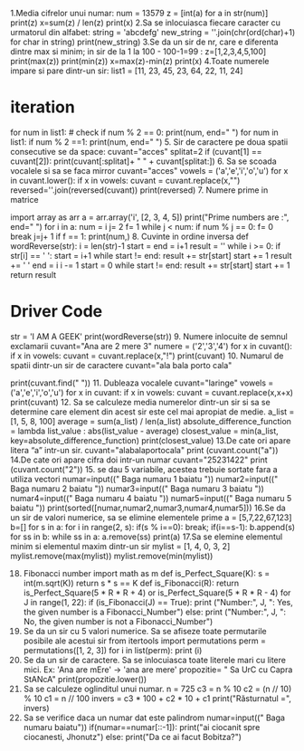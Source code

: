 1.Media cifrelor unui numar:
num = 13579
z = [int(a) for a in str(num)]
print(z)
x=sum(z) / len(z)
print(x)
2.Sa se inlocuiasca fiecare caracter cu urmatorul din alfabet:
string = 'abcdefg'
new_string = ''.join(chr(ord(char)+1) for char in string)
print(new_string)
3.Se da un sir de nr, care e diferenta dintre max si minim; in sir de la 1 la 100 -
100-1=99 :
z=[1,2,3,4,5,100]
print(max(z))
print(min(z))
x=max(z)-min(z)
print(x)
4.Toate numerele impare si pare dintr-un sir:
list1 = [11, 23, 45, 23, 64, 22, 11, 24]
# iteration
for num in list1:
    # check
    if num % 2 == 0:
        print(num, end=" ")
for num in list1:
    if num % 2 ==1:
      print(num, end=" ")
5. Sir de caractere pe doua spatii consecutive se da space:
cuvant="acces"
splitat=2
if (cuvant[1] == cuvant[2]):
   print(cuvant[:splitat]+ " " + cuvant[splitat:])
6. Sa se scoada vocalele si sa se faca mirror
cuvant="acces"
vowels = ('a','e','i','o','u')
for x in cuvant.lower():
        if x in vowels:
            cuvant = cuvant.replace(x,"")
reversed=''.join(reversed(cuvant))
print(reversed)
7. Numere prime in matrice

import array as arr
a = arr.array('i', [2, 3, 4, 5])
print("Prime numbers are :", end=" ")
for i in a:
    num = i
j= 2
f= 1
while j < num:
if num % j == 0: f= 0
break j=j+ 1
    if f == 1:
        print(num,)
8. Cuvinte in ordine inversa
def wordReverse(str):
    i = len(str)-1
    start = end = i+1
    result = ''
    while i >= 0:
        if str[i] == ' ':
            start = i+1
            while start != end:
                result += str[start]
                start += 1
            result += ' '
end = i i -= 1
    start = 0
    while start != end:
        result += str[start]
        start += 1
    return result
# Driver Code
str = 'I AM A GEEK'
print(wordReverse(str))
9. Numere inlocuite de semnul exclamarii
cuvant="Ana are 2 mere 3"
numere = ('2','3','4')
for x in cuvant():
        if x in vowels:
            cuvant = cuvant.replace(x,"!")
print(cuvant)
10. Numarul de spatii dintr-un sir de caractere
cuvant="ala bala porto cala"

print(cuvant.find(" "))
11. Dubleaza vocalele
cuvant="laringe"
vowels = ('a','e','i','o','u')
for x in cuvant:
        if x in vowels:
            cuvant = cuvant.replace(x,x+x)
print(cuvant)
12. Sa se calculeze media numerelor dintr-un sir si sa se determine care element
din acest sir este cel mai apropiat de medie.
a_list = [1, 5, 8, 100]
average = sum(a_list) / len(a_list)
absolute_difference_function = lambda list_value : abs(list_value - average)
closest_value = min(a_list, key=absolute_difference_function)
print(closest_value)
13.De cate ori apare litera “a” intr-un sir.
cuvant="alabalaportocala"
print (cuvant.count("a"))
14.De cate ori apare cifra doi intr-un numar
cuvant="25231422"
print (cuvant.count("2"))
15. se dau 5 variabile, acestea trebuie sortate fara a utiliza vectori
numar=input((" Baga numaru 1 baiatu "))
numar2=input((" Baga numaru 2 baiatu "))
numar3=input((" Baga numaru 3 baiatu "))
numar4=input((" Baga numaru 4 baiatu "))
numar5=input((" Baga numaru 5 baiatu "))
print(sorted([numar,numar2,numar3,numar4,numar5]))
16.Se da un sir de valori numerice, sa se elimine elementele prime
a = [5,7,22,67,123]
b=[]
for s in a:
       for i in range(2, s):
           if(s % i==0):
               break;
           if(i==s-1):
b.append(s)
for ss in b:
    while ss in a:
        a.remove(ss)
print(a)
17.Sa se elemine elementul minim si elementul maxim dintr-un sir
mylist = [1, 4, 0, 3, 2]
mylist.remove(max(mylist))
mylist.remove(min(mylist))

18. Fibonacci number
import math as m
def is_Perfect_Square(K):
    s = int(m.sqrt(K))
    return s * s == K
def is_Fibonacci(R):
    return is_Perfect_Square(5 * R * R + 4) or is_Perfect_Square(5 * R * R - 4)
for J in range(1, 22):
     if (is_Fibonacci(J) == True):
         print ("Number:", J, ": Yes, the given number is a Fibonacci_Number")
     else:
         print ("Number:", J, ": No, the given number is not a Fibonacci_Number")
19. Se da un sir cu 5 valori numerice. Sa se afiseze toate permutarile posibile ale
acestui sir
from itertools import permutations
perm = permutations([1, 2, 3])
for i in list(perm):
    print (i)
20. Se da un sir de caractere. Sa se inlocuiasca toate literele mari cu litere
mici. Ex: 'Ana are mEre' -> 'ana are mere'
 propozitie= " Sa UrC cu Capra StANcA"
print(propozitie.lower())
21. Sa se calculeze oglinditul unui numar.
n = 725
c3 = n % 10
c2 = (n // 10) % 10
c1 = n // 100
invers = c3 * 100 + c2 * 10 + c1
print("Răsturnatul =", invers)
22. Sa se verifice daca un numar dat este palindrom
numar=input((" Baga numaru baiatu"))
if(numar==numar[::-1]):
      print("ai ciocanit spre ciocanesti, Jhonutz")
else:
      print("Da ce ai facut Bobitza?")
